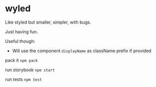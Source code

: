 # wyled

Like styled but smaller, simpler, with bugs.

Just having fun.

Useful though: 
- Will use the component `displayName` as className prefix if provided


pack it
`
npm pack
`


run storybook
`
npm start
`


run tests
`
npm test
`
